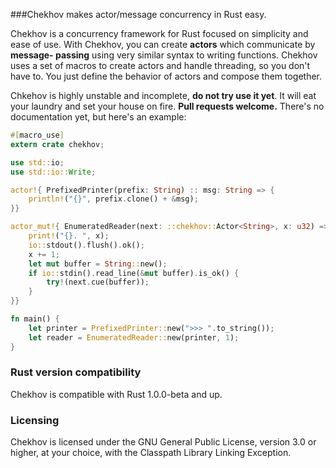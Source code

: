 ###Chekhov makes actor/message concurrency in Rust easy.

Chekhov is a concurrency framework for Rust focused on simplicity and ease of
use. With Chekhov, you can create __actors__ which communicate by __message-
passing__ using very similar syntax to writing functions. Chekhov uses a set of
macros to create actors and handle threading, so you don't have to. You just
define the behavior of actors and compose them together.

Chkehov is highly unstable and incomplete, __do not try use it yet__. It will
eat your laundry and set your house on fire. __Pull requests welcome.__ There's
no documentation yet, but here's an example:

```rust
#[macro_use]
extern crate chekhov;

use std::io;
use std::io::Write;

actor!{ PrefixedPrinter(prefix: String) :: msg: String => {
    println!("{}", prefix.clone() + &msg);
}}

actor_mut!{ EnumeratedReader(next: ::chekhov::Actor<String>, x: u32) => {
    print!("{}. ", x);
    io::stdout().flush().ok();
    x += 1;
    let mut buffer = String::new();
    if io::stdin().read_line(&mut buffer).is_ok() {
        try!(next.cue(buffer));
    }
}}

fn main() {
    let printer = PrefixedPrinter::new(">>> ".to_string());
    let reader = EnumeratedReader::new(printer, 1);
}
```

### Rust version compatibility

Chekhov is compatible with Rust 1.0.0-beta and up.

### Licensing

Chekhov is licensed under the GNU General Public License, version 3.0 or
higher, at your choice, with the Classpath Library Linking Exception.
